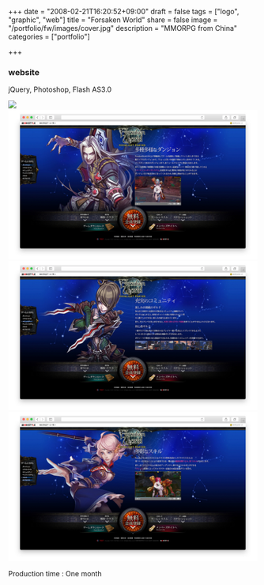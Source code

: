 +++
date = "2008-02-21T16:20:52+09:00"
draft = false
tags = ["logo", "graphic", "web"]
title = "Forsaken World"
share = false
image = "/portfolio/fw/images/cover.jpg"
description = "MMORPG from China"
categories = ["portfolio"]

+++

### website

jQuery, Photoshop, Flash AS3.0

![](images/fw_cover-1.jpg)
![](images/fw_00.jpg)
![](images/fw_01.jpg)
![](images/fw_02.jpg)

Production time : One month
